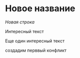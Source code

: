 # Новое название

*Новая строка*

Интересный текст

Еще один интересный текст

создадим перввый конфликт
